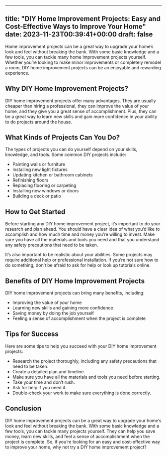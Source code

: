 
---
title: "DIY Home Improvement Projects: Easy and Cost-Effective Ways to Improve Your Home"
date: 2023-11-23T00:39:41+00:00
draft: false
---

Home improvement projects can be a great way to upgrade your home’s look and feel without breaking the bank. With some basic knowledge and a few tools, you can tackle many home improvement projects yourself. Whether you’re looking to make minor improvements or completely remodel a room, DIY home improvement projects can be an enjoyable and rewarding experience.

## Why DIY Home Improvement Projects?

DIY home improvement projects offer many advantages. They are usually cheaper than hiring a professional, they can improve the value of your home, and they give you a great sense of accomplishment. Plus, they can be a great way to learn new skills and gain more confidence in your ability to do projects around the house.

## What Kinds of Projects Can You Do?

The types of projects you can do yourself depend on your skills, knowledge, and tools. Some common DIY projects include:

- Painting walls or furniture
- Installing new light fixtures
- Updating kitchen or bathroom cabinets
- Refinishing floors
- Replacing flooring or carpeting
- Installing new windows or doors
- Building a deck or patio

## How to Get Started

Before starting any DIY home improvement project, it’s important to do your research and plan ahead. You should have a clear idea of what you’d like to accomplish and how much time and money you’re willing to invest. Make sure you have all the materials and tools you need and that you understand any safety precautions that need to be taken.

It’s also important to be realistic about your abilities. Some projects may require additional help or professional installation. If you’re not sure how to do something, don’t be afraid to ask for help or look up tutorials online.

## Benefits of DIY Home Improvement Projects

DIY home improvement projects can bring many benefits, including:

- Improving the value of your home
- Learning new skills and gaining more confidence
- Saving money by doing the job yourself
- Feeling a sense of accomplishment when the project is complete

## Tips for Success

Here are some tips to help you succeed with your DIY home improvement projects:

- Research the project thoroughly, including any safety precautions that need to be taken.
- Create a detailed plan and timeline.
- Make sure you have all the materials and tools you need before starting.
- Take your time and don’t rush.
- Ask for help if you need it.
- Double-check your work to make sure everything is done correctly.

## Conclusion

DIY home improvement projects can be a great way to upgrade your home’s look and feel without breaking the bank. With some basic knowledge and a few tools, you can tackle many projects yourself. They can help you save money, learn new skills, and feel a sense of accomplishment when the project is complete. So, if you’re looking for an easy and cost-effective way to improve your home, why not try a DIY home improvement project?